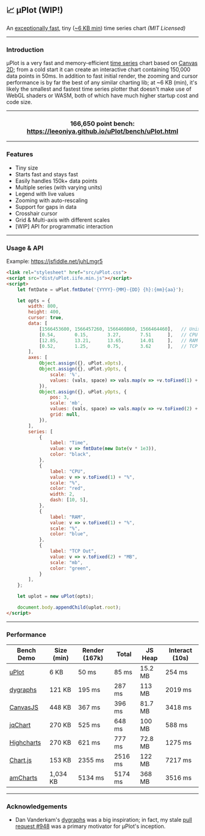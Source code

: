 ## 📈 μPlot (WIP!)

An [exceptionally fast](#performance), tiny ([~6 KB min](https://github.com/leeoniya/uPlot/tree/master/dist/uPlot.iife.min.js)) time series chart _(MIT Licensed)_

---
### Introduction

μPlot is a very fast and memory-efficient [time series](https://en.wikipedia.org/wiki/Time_series) chart based on [Canvas 2D](https://developer.mozilla.org/en-US/docs/Web/API/CanvasRenderingContext2D); from a cold start it can create an interactive chart containing 150,000 data points in 50ms. In addition to fast initial render, the zooming and cursor performance is by far the best of any similar charting lib; at ~6 KB (min), it's likely the smallest and fastest time series plotter that doesn't make use of WebGL shaders or WASM, both of which have much higher startup cost and code size.

---
<h3 align="center">166,650 point bench: <a href="https://leeoniya.github.io/uPlot/bench/uPlot.html">https://leeoniya.github.io/uPlot/bench/uPlot.html</a></h3>

---
### Features

- Tiny size
- Starts fast and stays fast
- Easily handles 150k+ data points
- Multiple series (with varying units)
- Legend with live values
- Zooming with auto-rescaling
- Support for gaps in data
- Crosshair cursor
- Grid & Multi-axis with different scales
- [WIP] API for programmatic interaction

---
### Usage & API

Example: https://jsfiddle.net/juhLmgr5

```html
<link rel="stylesheet" href="src/uPlot.css">
<script src="dist/uPlot.iife.min.js"></script>
<script>
    let fmtDate = uPlot.fmtDate('{YYYY}-{MM}-{DD} {h}:{mm}{aa}');

    let opts = {
        width: 800,
        height: 400,
        cursor: true,
        data: [
            [1566453600, 1566457260, 1566460860, 1566464460],   // Unix timestamps
            [0.54,       0.15,       3.27,       7.51      ],   // CPU
            [12.85,      13.21,      13.65,      14.01     ],   // RAM
            [0.52,       1.25,       0.75,       3.62      ],   // TCP Out
        ],
        axes: [
            Object.assign({}, uPlot.xOpts),
            Object.assign({}, uPlot.yOpts, {
                scale: '%',
                values: (vals, space) => vals.map(v => +v.toFixed(1) + "%"),
            }),
            Object.assign({}, uPlot.yOpts, {
                pos: 3,
                scale: 'mb',
                values: (vals, space) => vals.map(v => +v.toFixed(2) + "MB"),
                grid: null,
            }),
        ],
        series: [
            {
                label: "Time",
                value: v => fmtDate(new Date(v * 1e3)),
                color: "black",
            },
            {
                label: "CPU",
                value: v => v.toFixed(1) + "%",
                scale: "%",
                color: "red",
                width: 2,
                dash: [10, 5],
            },
            {
                label: "RAM",
                value: v => v.toFixed(1) + "%",
                scale: "%",
                color: "blue",
            },
            {
                label: "TCP Out",
                value: v => v.toFixed(2) + "MB",
                scale: "mb",
                color: "green",
            }
        ],
    };

    let uplot = new uPlot(opts);

    document.body.appendChild(uplot.root);
</script>
```

---
### Performance

<table>
    <thead>
        <tr>
            <th>Bench Demo</th>
            <th>Size (min)</th>
            <th>Render (167k)</th>
            <th>Total</th>
            <th>JS Heap</th>
            <th>Interact (10s)</th>
        </tr>
    </thead>
    <tbody>
        <tr>
            <td><a href="https://leeoniya.github.io/uPlot/bench/uPlot.html">uPlot</a></td>
            <td>6 KB</td>
            <td>50 ms</td>
            <td>85 ms</td>
            <td>15.2 MB</td>
            <td>254 ms</td>
        </tr>
        <tr>
            <td><a href="https://leeoniya.github.io/uPlot/bench/dygraphs.html">dygraphs</a></td>
            <td>121 KB</td>
            <td>195 ms</td>
            <td>287 ms</td>
            <td>113 MB</td>
            <td>2019 ms</td>
        </tr>
        <tr>
            <td><a href="https://leeoniya.github.io/uPlot/bench/CanvasJS.html">CanvasJS</a></td>
            <td>448 KB</td>
            <td>367 ms</td>
            <td>396 ms</td>
            <td>81.7 MB</td>
            <td>3418 ms</td>
        </tr>
        <tr>
            <td><a href="https://leeoniya.github.io/uPlot/bench/jqChart.html">jqChart</a></td>
            <td>270 KB</td>
            <td>525 ms</td>
            <td>648 ms</td>
            <td>100 MB</td>
            <td>588 ms</td>
        </tr>
        <tr>
            <td><a href="https://leeoniya.github.io/uPlot/bench/Highcharts.html">Highcharts</a></td>
            <td>270 KB</td>
            <td>621 ms</td>
            <td>777 ms</td>
            <td>72.8 MB</td>
            <td>1275 ms</td>
        </tr>
        <tr>
            <td><a href="https://leeoniya.github.io/uPlot/bench/Chart.js.html">Chart.js</a></td>
            <td>153 KB</td>
            <td>2355 ms</td>
            <td>2516 ms</td>
            <td>122 MB</td>
            <td>7217 ms</td>
        </tr>
        <tr>
            <td><a href="https://leeoniya.github.io/uPlot/bench/amCharts.html">amCharts</a></td>
            <td>1,034 KB</td>
            <td>5134 ms</td>
            <td>5174 ms</td>
            <td>368 MB</td>
            <td>3516 ms</td>
        </tr>
    </tbody>
</table>

---
### Acknowledgements

- Dan Vanderkam's [dygraphs](https://github.com/danvk/dygraphs) was a big inspiration; in fact, my stale [pull request #948](https://github.com/danvk/dygraphs/pull/948) was a primary motivator for μPlot's inception.